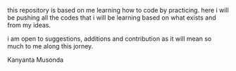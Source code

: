 this repository is based on me learning how to code by practicing.
here i will be pushing all the codes that i will be learning based on what exists and from my ideas.

i am open to suggestions, additions and contribution as it will mean so much to me along this jorney.

Kanyanta Musonda

